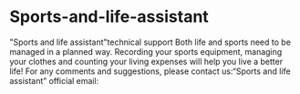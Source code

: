 # Sports-and-life-assistant
"Sports and life assistant"technical support
Both life and sports need to be managed in a planned way. Recording your sports equipment, managing your clothes and counting your living expenses will help you live a better life!
For any comments and suggestions, please contact us:“Sports and life assistant” official email:
